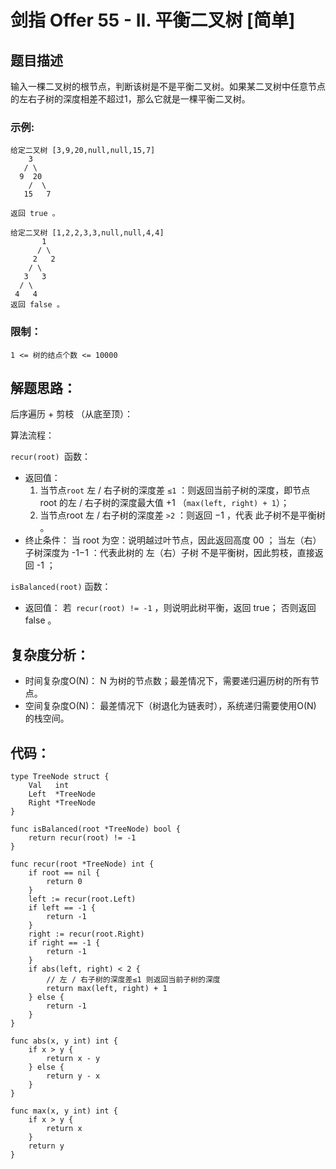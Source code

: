 # 剑指 Offer 55 - II. 平衡二叉树 [简单]

## 题目描述

输入一棵二叉树的根节点，判断该树是不是平衡二叉树。如果某二叉树中任意节点的左右子树的深度相差不超过1，那么它就是一棵平衡二叉树。

### 示例:

```
给定二叉树 [3,9,20,null,null,15,7]
    3
   / \
  9  20
    /  \
   15   7
   
返回 true 。

给定二叉树 [1,2,2,3,3,null,null,4,4]
       1
      / \
     2   2
    / \
   3   3
  / \
 4   4
返回 false 。
```

### 限制：

```
1 <= 树的结点个数 <= 10000
```

## 解题思路：

后序遍历 + 剪枝 （从底至顶）：

算法流程：

`recur(root) `函数：

- 返回值：
  1. 当节点`root` 左 / 右子树的深度差 `≤1` ：则返回当前子树的深度，即节点 root 的左 / 右子树的深度最大值 +1 （`max(left, right) + 1`）；
  2. 当节点root 左 / 右子树的深度差 `>2` ：则返回 −1 ，代表 此子树不是平衡树 。
- 终止条件：
  当 root 为空：说明越过叶节点，因此返回高度 00 ；
  当左（右）子树深度为 -1−1 ：代表此树的 左（右）子树 不是平衡树，因此剪枝，直接返回 -1 ；

`isBalanced(root)` 函数：

- 返回值： 若` recur(root) != -1` ，则说明此树平衡，返回 true； 否则返回false 。




## 复杂度分析：

- 时间复杂度O(N)： N 为树的节点数；最差情况下，需要递归遍历树的所有节点。
- 空间复杂度O(N)： 最差情况下（树退化为链表时），系统递归需要使用O(N) 的栈空间。



## 代码：

```
type TreeNode struct {
	Val   int
	Left  *TreeNode
	Right *TreeNode
}

func isBalanced(root *TreeNode) bool {
	return recur(root) != -1
}

func recur(root *TreeNode) int {
	if root == nil {
		return 0
	}
	left := recur(root.Left)
	if left == -1 {
		return -1
	}
	right := recur(root.Right)
	if right == -1 {
		return -1
	}
	if abs(left, right) < 2 {
		// 左 / 右子树的深度差≤1 则返回当前子树的深度
		return max(left, right) + 1
	} else {
		return -1
	}
}

func abs(x, y int) int {
	if x > y {
		return x - y
	} else {
		return y - x
	}
}

func max(x, y int) int {
	if x > y {
		return x
	}
	return y
}

```

